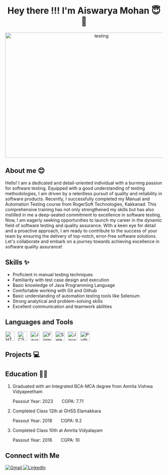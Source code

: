 <h1 align="center"> Hey there !!! I'm Aiswarya Mohan 😇👋</h1>
<p align="center">
  <img src="https://static.vecteezy.com/system/resources/previews/002/779/404/non_2x/people-testing-software-fixing-bugs-in-hardware-device-application-test-and-it-service-concept-illustration-flat-vector.jpg" alt="testing" width="600" height="400"/>
</p>
<h2>About me 😊</h2>
<p>Hello! I am a dedicated and detail-oriented individual with a burning passion for software testing. Equipped with a good understanding of testing methodologies, I am driven by a relentless pursuit of quality and reliability in software products.
Recently, I successfully completed my Manual and Automation Testing course from RogerSoft Technologies, Kakkanad. This comprehensive training has not only strengthened my skills but has also instilled in me a deep-seated commitment to excellence in software testing.
Now, I am eagerly seeking opportunities to launch my career in the dynamic field of software testing and quality assurance. With a keen eye for detail and a proactive approach, I am ready to contribute to the success of your team by ensuring the delivery of top-notch, error-free software solutions.
Let's collaborate and embark on a journey towards achieving excellence in software quality assurance!</p>

<h2>Skills ✨</h2>
<ul>
<li>Proficient in manual testing techniques</li>
<li>Familiarity with test case design and execution</li>
<li>Basic knowledge of Java Programming Language </li>
<li>Comfortable working with Git and Github</li>
<li>Basic understanding of automation testing tools like Selenium</li>
<li>Strong analytical and problem-solving skills</li>
<li>Excellent communication and teamwork abilities</li>
</ul>

<h2>Languages and Tools</h2>
<div>
  <img src="https://img.icons8.com/color/48/000000/html-5.png" alt="HTML5" width="30" height="30" style="float: left; margin-right: 10px;">
  <img src="https://img.icons8.com/color/48/000000/css3.png" alt="CSS3" width="30" height="30" style="float: left; margin-right: 10px;">
  <img src="https://img.icons8.com/color/48/000000/java-coffee-cup-logo.png" alt="Java" width="30" height="30" style="float: left; margin-right: 10px;">
  <img src="https://img.icons8.com/windows/32/000000/figma.png" alt="Figma" width="30" height="30" style="float: left; margin-right: 10px;">
  <img src="https://img.icons8.com/color/48/000000/selenium-test-automation.png" alt="Selenium" width="30" height="30" style="float: left; margin-right: 10px;">
  <img src="https://img.icons8.com/color/48/000000/javascript.png" alt="JavaScript" width="30" height="30" style="float: left; margin-right: 10px;">
  <img src="https://img.icons8.com/color/48/000000/python.png" alt="Python" width="30" height="30" style="float: left; margin-right: 10px;">
  <div style="clear: both;"></div>
</div>
  
<h2>Projects 💻</h2>
<h2>Education 👩‍🎓</h2>
<ol>
  <div>
     <li>Graduated with an Integrated BCA-MCA degree from Amrita Vishwa Vidyapeetham</li>
     <p>Passout Year: 2023     &nbsp;  &nbsp;  &nbsp;  CGPA: 7.71</p>     
  </div>
 <div>
     <li>Completed Class 12th at GHSS Elamakkara</li>
     <p>Passout Year: 2018 &nbsp;  &nbsp;  &nbsp; CGPA: 9.2</p>
  </div>
  <div>
     <li>Completed Class 10th at Amrita Vidyalayam</li>
     <p>Passout Year: 2016    &nbsp;  &nbsp;  &nbsp; CGPA: 10</p>
  </div>  
</ol>

<div>
  <h2>Connect with Me</h2>
<a href="mailto:aiswarya2000mohan@gmail.com">
  <img src="https://img.shields.io/badge/-Gmail-red?style=for-the-badge&logo=gmail&logoColor=white" alt="Gmail">
</a>
<a href="https://www.linkedin.com/in/aiswarya-mohan-950948221/">
  <img src="https://img.shields.io/badge/-LinkedIn-blue?style=for-the-badge&logo=linkedin&logoColor=white" alt="LinkedIn">
</a>
</div>
